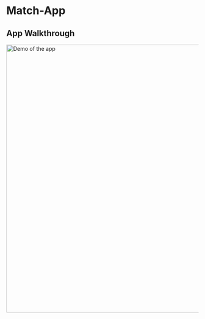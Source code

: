 # Match-App

## App Walkthrough
<img src="http://g.recordit.co/8SfK7BZEpE.gif" alt="Demo of the app" width="700">
